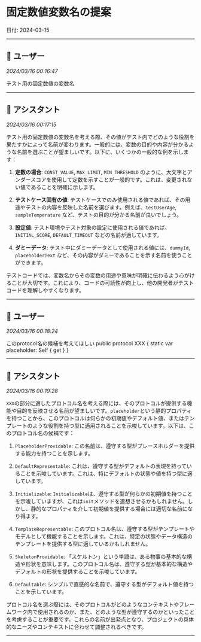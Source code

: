 # 固定数値変数名の提案

日付: 2024-03-15

---

## 👤 ユーザー
*2024/03/16 00:16:47*

テスト用の固定数値の変数名

---

## 🤖 アシスタント
*2024/03/16 00:17:15*

テスト用の固定数値の変数名を考える際、その値がテスト内でどのような役割を果たすかによって名前が変わります。一般的には、変数の目的や内容が分かるような名前を選ぶことが望ましいです。以下に、いくつかの一般的な例を示します：

1. **定数の場合**: `CONST_VALUE`, `MAX_LIMIT`, `MIN_THRESHOLD` のように、大文字とアンダースコアを使用して定数を示すことが一般的です。これは、変更されない値であることを明確に示します。

2. **テストケース固有の値**: テストケースでのみ使用される値であれば、その用途やテストの内容を反映した名前を選びます。例えば、`testUserAge`, `sampleTemperature` など、テストの目的が分かる名前が良いでしょう。

3. **設定値**: テスト環境やテスト対象の設定に使用される値であれば、`INITIAL_SCORE`, `DEFAULT_TIMEOUT` などの名前が適しています。

4. **ダミーデータ**: テスト中にダミーデータとして使用される値には、`dummyId`, `placeholderText` など、その内容がダミーであることを示す名前を使うことができます。

テストコードでは、変数名からその変数の用途や意味が明確に伝わるよう心がけることが大切です。これにより、コードの可読性が向上し、他の開発者がテストコードを理解しやすくなります。

---

## 👤 ユーザー
*2024/03/16 00:18:24*

このprotocol名の候補を考えてほしい
public protocol XXX {
    static var placeholder: Self { get }
}

---

## 🤖 アシスタント
*2024/03/16 00:19:28*

`XXX`の部分に適したプロトコル名を考える際には、そのプロトコルが提供する機能や目的を反映させる名前が望ましいです。`placeholder`という静的プロパティを持つことから、このプロトコルは何らかの初期値やデフォルト値、またはテンプレートのような役割を持つ型に適用されることを示唆しています。以下は、このプロトコル名の候補です：

1. `PlaceholderProvidable`: この名前は、遵守する型がプレースホルダーを提供する能力を持つことを示します。

2. `DefaultRepresentable`: これは、遵守する型がデフォルトの表現を持っていることを示唆しています。これは、特にデフォルトの状態や値を持つ型に適しています。

3. `Initializable`: `Initializable`は、遵守する型が何らかの初期値を持つことを示唆していますが、これは`init`メソッドを連想させるかもしれません。しかし、静的なプロパティを介して初期値を提供する場合には適切な名前になり得ます。

4. `TemplateRepresentable`: このプロトコル名は、遵守する型がテンプレートやモデルとして機能することを示します。これは、特定の状態やデータ構造のテンプレートを提供する型に適しているかもしれません。

5. `SkeletonProvidable`: 「スケルトン」という単語は、ある物事の基本的な構造や形状を意味します。このプロトコル名は、遵守する型が基本的な構造やデフォルトの形状を提供することを示唆しています。

6. `Defaultable`: シンプルで直感的な名前で、遵守する型がデフォルト値を持つことを示しています。

プロトコル名を選ぶ際には、そのプロトコルがどのようなコンテキストやフレームワーク内で使用されるのか、また、どのような型が遵守するのかといったことを考慮することが重要です。これらの名前が出発点となり、プロジェクトの具体的なニーズやコンテキストに合わせて調整されるべきです。

---

